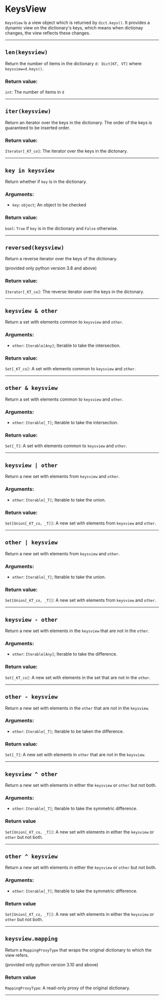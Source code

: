 # KeysView

`KeysView` is a view object which is returned by `dict.keys()`. It provides a dynamic view on the dictionary's keys, which means when dictionay changes, the view reflects these changes.

---

## `len(keysview)`

Return the number of items in the dictionary `d: Dict[KT, VT]` where `keysview=d.keys()`.

### Return value:

`int`: The number of items in `d`

---

## `iter(keysview)`

Return an iterator over the keys in the dictionary.
The order of the keys is guaranteed to be inserted order.

### Return value:

`Iterator[_KT_co]`: The iterator over the keys in the dictonary.

---

## `key in keysview`

Return whether if `key` is in the dictionary.

### Arguments:

- `key`: `object`; An object to be checked

### Return value:

`bool`: `True` if `key` is in the dictionary and `False` otherwise.

---

## `reversed(keysview)`

Return a reverse iterator over the keys of the dictionary.

(provided only python version 3.8 and above)

### Return value:

`Iterator[_KT_co]`: The reverse iterator over the keys in the dictonary.

---

## `keysview & other`

Return a set with elements common to `keysview` and `other`.

### Arguments:

- `other`: `Iterable[Any]`; Iterable to take the intersection.

### Return value:

`Set[_KT_co]`: A set with elements common to `keysview` and `other`.

---

## `other & keysview`

Return a set with elements common to `keysview` and `other`.

### Arguments:

- `other`: `Iterable[_T]`; Iterable to take the intersection.

### Return value:

`Set[_T]`: A set with elements common to `keysview` and `other`.

---

## `keysview | other`

Return a new set with elements from `keysview` and `other`.

### Arguments:

- `other`: `Iterable[_T]`; Iterable to take the union.

### Return value:

`Set[Union[_KT_co, _T]]`: A new set with elements from `keysview` and `other`.

---

## `other | keysview`

Return a new set with elements from `keysview` and `other`.

### Arguments:

- `other`: `Iterable[_T]`; Iterable to take the union.

### Return value:

`Set[Union[_KT_co, _T]]`: A new set with elements from `keysview` and `other`.

---

## `keysview - other`

Return a new set with elements in the `keysview` that are not in the `other`.

### Arguments:

- `other`: `Iterable[Any]`; Iterable to take the difference.

### Return value:

`Set[_KT_co]`: A new set with elements in the set that are not in the `other`.

---

## `other - keysview`

Return a new set with elements in the `other` that are not in the `keysview`.

### Arguments:

- `other`: `Iterable[_T]`; Iterable to be taken the difference.

### Return value:

`Set[_T]`: A new set with elements in `other` that are not in the `keysview`.

---

## `keysview ^ other`

Return a new set with elements in either the `keysview` or `other` but not both.

### Arguments:

- `other`: `Iterable[_T]`; Iterable to take the symmetric difference.

### Return value

`Set[Union[_KT_co, _T]]`: A new set with elements in either the `keysview` or `other` but not both.

---

## `other ^ keysview`

Return a new set with elements in either the `keysview` or `other` but not both.

### Arguments:

- `other`: `Iterable[_T]`; Iterable to take the symmetric difference.

### Return value

`Set[Union[_KT_co, _T]]`: A new set with elements in either the `keysview` or `other` but not both.

---

## `keysview.mapping`

Return a `MappingProxyType` that wraps the original dictionary to which the view refers.

(provided only python version 3.10 and above)

### Return value

`MappingProxyType`: A read-only proxy of the original dictionary.

---
